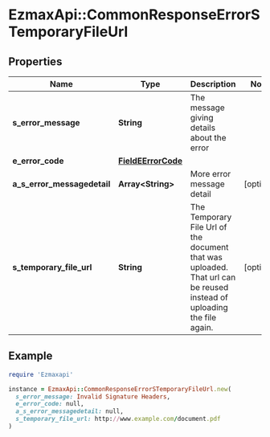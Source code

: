 # EzmaxApi::CommonResponseErrorSTemporaryFileUrl

## Properties

| Name | Type | Description | Notes |
| ---- | ---- | ----------- | ----- |
| **s_error_message** | **String** | The message giving details about the error |  |
| **e_error_code** | [**FieldEErrorCode**](FieldEErrorCode.md) |  |  |
| **a_s_error_messagedetail** | **Array&lt;String&gt;** | More error message detail | [optional] |
| **s_temporary_file_url** | **String** | The Temporary File Url of the document that was uploaded. That url can be reused instead of uploading the file again. | [optional] |

## Example

```ruby
require 'Ezmaxapi'

instance = EzmaxApi::CommonResponseErrorSTemporaryFileUrl.new(
  s_error_message: Invalid Signature Headers,
  e_error_code: null,
  a_s_error_messagedetail: null,
  s_temporary_file_url: http://www.example.com/document.pdf
)
```

